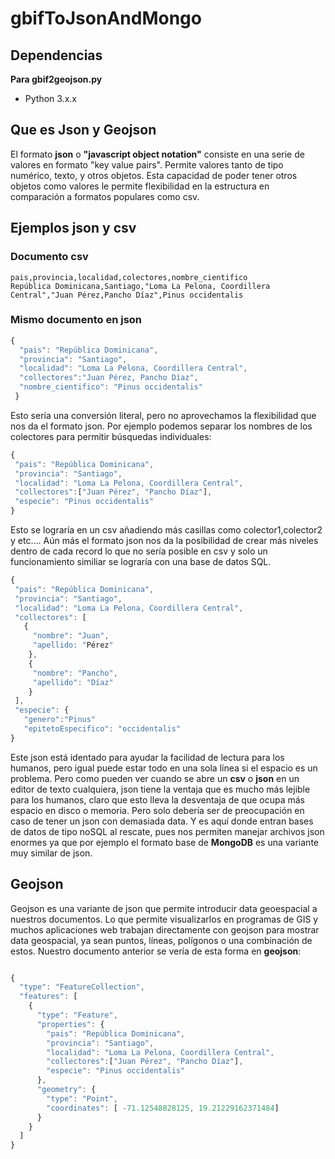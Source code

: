 # gbifToJsonAndMongo

## Dependencias

**Para gbif2geojson.py**

- Python 3.x.x

## Que es Json y Geojson

El formato **json** o **"javascript object notation"** consiste en una serie de valores en formato "key value pairs". Permite valores tanto de tipo numérico, texto, y otros objetos. Esta capacidad de poder tener otros objetos como valores le permite flexibilidad en la estructura en comparación a formatos populares como csv.

## Ejemplos json y csv

### Documento csv
```
pais,provincia,localidad,colectores,nombre_cientifico
República Dominicana,Santiago,"Loma La Pelona, Coordillera Central","Juan Pérez,Pancho Díaz",Pinus occidentalis
```
### Mismo documento en json

```javascript
{
  "pais": "República Dominicana",
  "provincia": "Santiago",
  "localidad": "Loma La Pelona, Coordillera Central",
  "collectores":"Juan Pérez, Pancho Díaz",
  "nombre_cientifico": "Pinus occidentalis"
 }
 ```
 
 Esto sería una conversión literal, pero no aprovechamos la flexibilidad que nos da el formato json. Por ejemplo podemos separar los nombres de los colectores para permitir búsquedas individuales:
 
 ```javascript
 {
  "pais": "República Dominicana",
  "provincia": "Santiago",
  "localidad": "Loma La Pelona, Coordillera Central",
  "collectores":["Juan Pérez", "Pancho Díaz"],
  "especie": "Pinus occidentalis"
 }
 ```
 Esto se lograría en un csv añadiendo más casillas como colector1,colector2 y etc....
 Aún más el formato json nos da la posibilidad de crear más niveles dentro de cada record lo que no sería posible en csv y solo un funcionamiento similiar se lograría con una base de datos SQL.
 
 ```javascript
 {
  "pais": "República Dominicana",
  "provincia": "Santiago",
  "localidad": "Loma La Pelona, Coordillera Central",
  "collectores": [
    {
      "nombre": "Juan",
      "apellido: "Pérez"
     },
     {
      "nombre": "Pancho",
      "apellido": "Díaz"
     }
  ],
  "especie": {
    "genero":"Pinus"
    "epitetoEspecifico": "occidentalis"
 }
 ```
 
 Este json está identado para ayudar la facilidad de lectura para los humanos, pero igual puede estar todo en una sola línea si el espacio es un problema. Pero como pueden ver cuando se abre un **csv** o **json** en un editor de texto cualquiera, json tiene la ventaja que es mucho más lejible para los humanos, claro que esto lleva la desventaja de que ocupa más espacio en disco o memoria. Pero solo debería ser de preocupación en caso de tener un json con demasiada data. Y es aquí donde entran bases de datos de tipo noSQL al rescate, pues nos permiten manejar archivos json enormes ya que por ejemplo el formato base de **MongoDB** es una variante muy similar de json.
 
## Geojson

Geojson es una variante de json que permite introducir data geoespacial a nuestros documentos. Lo que permite visualizarlos en programas de GIS y muchos aplicaciones web trabajan directamente con geojson para mostrar data geospacial, ya sean puntos, líneas, polígonos o una combinación de estos. Nuestro documento anterior se vería de esta forma en **geojson**:

```javascript

{
  "type": "FeatureCollection",
  "features": [
    {
      "type": "Feature",
      "properties": {
        "pais": "República Dominicana",
        "provincia": "Santiago",
        "localidad": "Loma La Pelona, Coordillera Central",
        "collectores":["Juan Pérez", "Pancho Díaz"],
        "especie": "Pinus occidentalis"
      },
      "geometry": {
        "type": "Point",
        "coordinates": [ -71.12548828125, 19.21229162371484]
      }
    }
  ]
}
```

